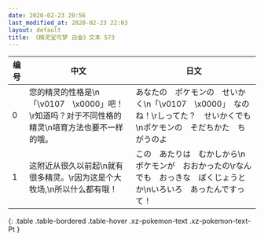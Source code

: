 ```yaml
---
date: 2020-02-23 20:56
last_modified_at: 2020-02-23 22:03
layout: default
title: 《精灵宝可梦 白金》文本 573
---
```

| 编号 | 中文 | 日文 |
| ---- | ---- | ---- |
| 0 | 您的精灵的性格是\n「\v0107　\x0000」吧！\r知道吗？对于不同性格的精灵\n培育方法也要不一样的哦。 | あなたの　ポケモンの　せいかく\n「\v0107　\x0000」　なのね！\rしってた？　せいかくでも\nポケモンの　そだちかた　ちがうのよ |
| 1 | 这附近从很久以前起\n就有很多精灵。\r因为这是个大牧场,\n所以什么都有哦！ | この　あたりは　むかしから\nポケモンが　おおかったの\rなんでも　おっきな　ぼくじょうとか\nいろいろ　あったんですって！ |
{: .table .table-bordered .table-hover .xz-pokemon-text .xz-pokemon-text-Pt }